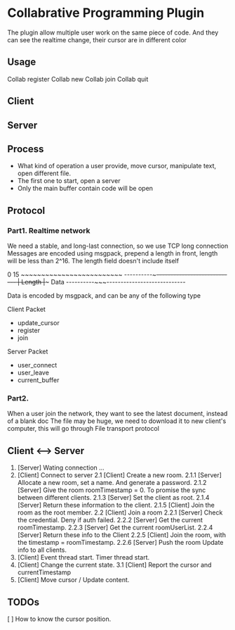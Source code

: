 Collabrative Programming Plugin
====

The plugin allow multiple user work on the same piece of code.
And they can see the realtime change, their cursor are in different color

## Usage

Collab register <username>
Collab new <username> <roomName>
Collab join <roomUUID>
Collab quit

## Client

## Server

## Process

* What kind of operation a user provide, move cursor, manipulate text, open different file.
* The first one to start, open a server
* Only the main buffer contain code will be open

## Protocol

### Part1. Realtime network
We need a stable, and long-last connection, so we use TCP long connection
Messages are encoded using msgpack, prepend a length in front, length will be less than 2^16.
The length field doesn't include itself

0            15 ~~~~~~~~~~~~~~~~~~~~~~~~~
----------~~~----------------------------
|  Length    |~~~         Data
----------~~~----------------------------

Data is encoded by msgpack, and can be any of the following type


Client Packet
* update_cursor
* register
* join

Server Packet
* user_connect
* user_leave
* current_buffer

### Part2. 
When a user join the network, they want to see the latest document, instead of a blank doc
The file may be huge, we need to download it to new client's computer, this will go through
File transport protocol





## Client <--> Server

1. [Server] Wating connection ...
2. [Client] Connect to server
  2.1 [Client] Create a new room.
    2.1.1 [Server] Allocate a new room, set a name. And generate a password.
    2.1.2 [Server] Give the room roomTimestamp = 0. To promise the sync between different clients.
    2.1.3 [Server] Set the client as root.
    2.1.4 [Server] Return these information to the client.
    2.1.5 [Client] Join the room as the root member.
  2.2 [Client] Join a room
    2.2.1 [Server] Check the credential. Deny if auth failed.
    2.2.2 [Server] Get the current roomTimestamp.
    2.2.3 [Server] Get the current roomUserList.
    2.2.4 [Server] Return these info to the Client
    2.2.5 [Client] Join the room, with the timestamp = roomTimestamp.
    2.2.6 [Server] Push the room Update info to all clients.
3. [Client] Event thread start. Timer thread start.
4. [Client] Change the current state.
    3.1 [Client] Report the cursor and currentTimestamp
5. [Client] Move cursor / Update content.


## TODOs

[ ] How to know the cursor position.


